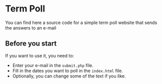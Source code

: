 # Term Poll
You can find here a source code for a simple term poll website that sends
the answers to an e-mail
## Before you start
If you want to use it, you need to:
- Enter your e-mail in the `submit.php` file.
- Fill in the dates you want to poll in the `index.html` file.
- Optionally, you can change some of the text if you like.
